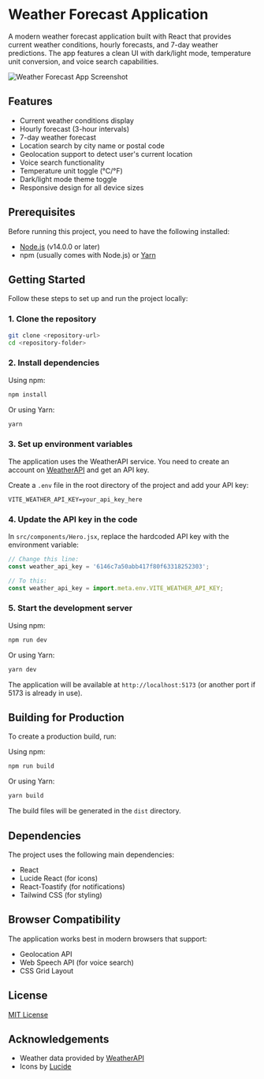 # Weather Forecast Application

A modern weather forecast application built with React that provides current weather conditions, hourly forecasts, and 7-day weather predictions. The app features a clean UI with dark/light mode, temperature unit conversion, and voice search capabilities.

![Weather Forecast App Screenshot](/weatherapp-screenshot.png)

## Features

- Current weather conditions display
- Hourly forecast (3-hour intervals)
- 7-day weather forecast
- Location search by city name or postal code
- Geolocation support to detect user's current location
- Voice search functionality
- Temperature unit toggle (°C/°F)
- Dark/light mode theme toggle
- Responsive design for all device sizes

## Prerequisites

Before running this project, you need to have the following installed:
- [Node.js](https://nodejs.org/) (v14.0.0 or later)
- npm (usually comes with Node.js) or [Yarn](https://yarnpkg.com/)

## Getting Started

Follow these steps to set up and run the project locally:

### 1. Clone the repository

```bash
git clone <repository-url>
cd <repository-folder>
```

### 2. Install dependencies

Using npm:
```bash
npm install
```

Or using Yarn:
```bash
yarn
```

### 3. Set up environment variables

The application uses the WeatherAPI service. You need to create an account on [WeatherAPI](https://www.weatherapi.com/) and get an API key.

Create a `.env` file in the root directory of the project and add your API key:

```
VITE_WEATHER_API_KEY=your_api_key_here
```

### 4. Update the API key in the code

In `src/components/Hero.jsx`, replace the hardcoded API key with the environment variable:

```javascript
// Change this line:
const weather_api_key = '6146c7a50abb417f80f63318252303';

// To this:
const weather_api_key = import.meta.env.VITE_WEATHER_API_KEY;
```

### 5. Start the development server

Using npm:
```bash
npm run dev
```

Or using Yarn:
```bash
yarn dev
```

The application will be available at `http://localhost:5173` (or another port if 5173 is already in use).

## Building for Production

To create a production build, run:

Using npm:
```bash
npm run build
```

Or using Yarn:
```bash
yarn build
```

The build files will be generated in the `dist` directory.

## Dependencies

The project uses the following main dependencies:
- React
- Lucide React (for icons)
- React-Toastify (for notifications)
- Tailwind CSS (for styling)

## Browser Compatibility

The application works best in modern browsers that support:
- Geolocation API
- Web Speech API (for voice search)
- CSS Grid Layout

## License

[MIT License](LICENSE)

## Acknowledgements

- Weather data provided by [WeatherAPI](https://www.weatherapi.com/)
- Icons by [Lucide](https://lucide.dev/)